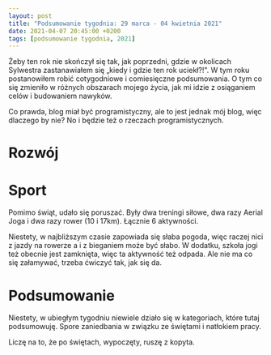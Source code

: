 ```yaml
---
layout: post
title: "Podsumowanie tygodnia: 29 marca - 04 kwietnia 2021"
date: 2021-04-07 20:45:00 +0200
tags: [podsumowanie tygodnia, 2021]
---
```


Żeby ten rok nie skończył się tak, jak poprzedni, gdzie w okolicach Sylwestra zastanawiałem się „kiedy i gdzie ten rok uciekł?!". W tym roku postanowiłem robić cotygodniowe i comiesięczne podsumowania. O tym co się zmieniło w różnych obszarach mojego życia, jak mi idzie z osiąganiem celów i budowaniem nawyków.

Co prawda, blog miał być programistyczny, ale to jest jednak mój blog, więc dlaczego by nie? No i będzie też o rzeczach programistycznych.

# Rozwój

# Sport

Pomimo świąt, udało się poruszać. Były dwa treningi siłowe, dwa razy Aerial Joga i dwa razy rower (10 i 17km). Łącznie 6 aktywności.

Niestety, w najbliższym czasie zapowiada się słaba pogoda, więc raczej nici z jazdy na rowerze a i z bieganiem może być słabo. W dodatku, szkoła jogi też obecnie jest zamknięta, więc ta aktywność też odpada. Ale nie ma co się załamywać, trzeba ćwiczyć tak, jak się da.

# Podsumowanie

Niestety, w ubiegłym tygodniu niewiele działo się w kategoriach, które tutaj podsumowuję. Spore zaniedbania w związku ze świętami i natłokiem pracy.

Liczę na to, że po świętach, wypoczęty, ruszę z kopyta.
